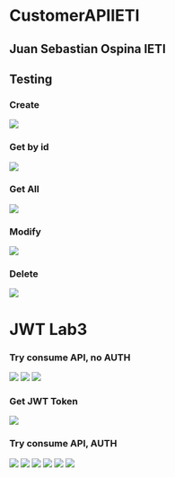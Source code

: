 # CustomerAPIIETI

## Juan Sebastian Ospina IETI

## Testing

### Create

![](/img/Picture1.png)

### Get by id

![](/img/Picture2.png)

### Get All

![](/img/Picture3.png)

### Modify

![](/img/Picture4.png)

### Delete

![](/img/Picture5.png)

# JWT Lab3

### Try consume API, no AUTH

![](/img/imgJWTLab3/Picture1.png)
![](/img/imgJWTLab3/Picture2.png)
![](/img/imgJWTLab3/Picture3.png)

### Get JWT Token

![](/img/imgJWTLab3/Picture4.png)

### Try consume API, AUTH

![](/img/imgJWTLab3/Picture5.png)
![](/img/imgJWTLab3/Picture6.png)
![](/img/imgJWTLab3/Picture7.png)
![](/img/imgJWTLab3/Picture8.png)
![](/img/imgJWTLab3/Picture9.png)
![](/img/imgJWTLab3/Picture10.png)

